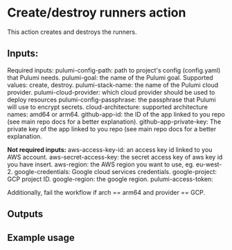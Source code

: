 # Create/destroy runners action

This action creates and destroys the runners.

## Inputs: 

Required inputs:
pulumi-config-path: path to project's config (config.yaml) that Pulumi needs.
pulumi-goal: the name of the Pulumi goal. Supported values: create, destroy.
pulumi-stack-name: the name of the Pulumi cloud provider.
pulumi-cloud-provider: which cloud provider should be used to deploy resources
pulumi-config-passphrase: the passphrase that Pulumi will use to encrypt secrets.
cloud-architecture: supported architecture names: amd64 or arm64.
github-app-id: the ID of the app linked to you repo (see main repo docs for a better explanation).
github-app-private-key: The private key of the app linked to you repo (see main repo docs for a better explanation.

**Not required inputs:**
aws-access-key-id: an access key id linked to you AWS account.
aws-secret-access-key: the secret access key of aws key id you have insert.
aws-region: the AWS region you want to use, eg. eu-west-2.
google-credentials: Google cloud services credentials.
google-project: GCP project ID.
google-region: the google region.
pulumi-access-token:


Additionally, fail the workflow if arch == arm64 and provider == GCP.

## Outputs


## Example usage

